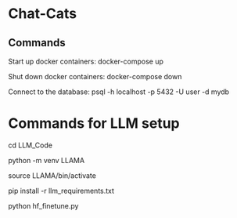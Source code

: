 # Chat-Cats

## Commands

Start up docker containers:
    docker-compose up

Shut down docker containers:
    docker-compose down

Connect to the database:
    psql -h localhost -p 5432 -U user -d mydb

# Commands for LLM setup
cd LLM_Code

python -m venv LLAMA

source LLAMA/bin/activate

pip install -r llm_requirements.txt

python hf_finetune.py
